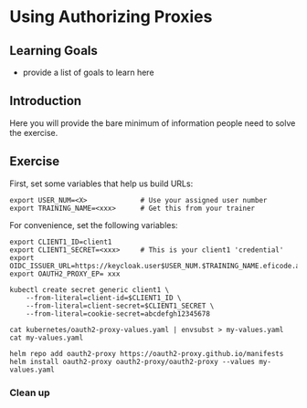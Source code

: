# Using Authorizing Proxies

## Learning Goals

- provide a list of goals to learn here

## Introduction

Here you will provide the bare minimum of information people need to solve the exercise.

## Exercise

First, set some variables that help us build URLs:

```console
export USER_NUM=<X>             # Use your assigned user number
export TRAINING_NAME=<xxx>      # Get this from your trainer
```

For convenience, set the following variables:

```console
export CLIENT1_ID=client1
export CLIENT1_SECRET=<xxx>     # This is your client1 'credential'
export OIDC_ISSUER_URL=https://keycloak.user$USER_NUM.$TRAINING_NAME.eficode.academy/auth/realms/myrealm
export OAUTH2_PROXY_EP= xxx
```

```
kubectl create secret generic client1 \
    --from-literal=client-id=$CLIENT1_ID \
    --from-literal=client-secret=$CLIENT1_SECRET \
    --from-literal=cookie-secret=abcdefgh12345678
```

```console
cat kubernetes/oauth2-proxy-values.yaml | envsubst > my-values.yaml
cat my-values.yaml
```

```console
helm repo add oauth2-proxy https://oauth2-proxy.github.io/manifests
helm install oauth2-proxy oauth2-proxy/oauth2-proxy --values my-values.yaml
```


### Clean up

